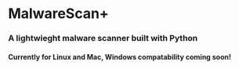 # MalwareScan+

### A lightwieght malware scanner built with Python

#### Currently for Linux and Mac, Windows compatability coming soon!

